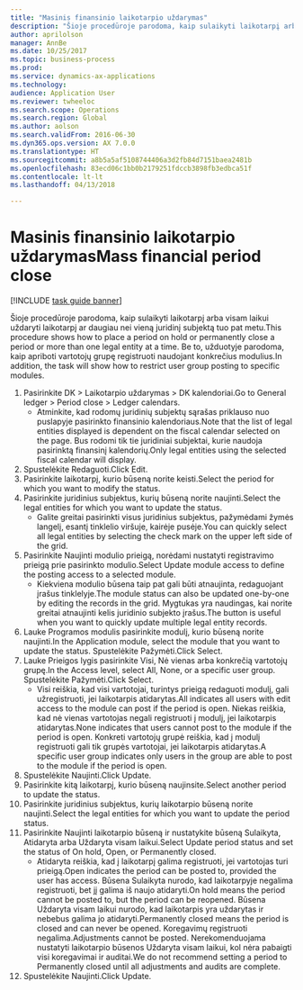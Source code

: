 ```yaml
--- 
title: "Masinis finansinio laikotarpio uždarymas"
description: "Šioje procedūroje parodoma, kaip sulaikyti laikotarpį arba visam laikui uždaryti laikotarpį ar daugiau nei vieną juridinį subjektą tuo pat metu."
author: aprilolson
manager: AnnBe
ms.date: 10/25/2017
ms.topic: business-process
ms.prod: 
ms.service: dynamics-ax-applications
ms.technology: 
audience: Application User
ms.reviewer: twheeloc
ms.search.scope: Operations
ms.search.region: Global
ms.author: aolson
ms.search.validFrom: 2016-06-30
ms.dyn365.ops.version: AX 7.0.0
ms.translationtype: HT
ms.sourcegitcommit: a8b5a5af5108744406a3d2fb84d7151baea2481b
ms.openlocfilehash: 83ecd06c1bb0b2179251fdccb3898fb3edbca51f
ms.contentlocale: lt-lt
ms.lasthandoff: 04/13/2018

---
```

# <a name="mass-financial-period-close"></a><span data-ttu-id="17b6d-103">Masinis finansinio laikotarpio uždarymas</span><span class="sxs-lookup"><span data-stu-id="17b6d-103">Mass financial period close</span></span>

[!INCLUDE [task guide banner](../../includes/task-guide-banner.md)]

<span data-ttu-id="17b6d-104">Šioje procedūroje parodoma, kaip sulaikyti laikotarpį arba visam laikui uždaryti laikotarpį ar daugiau nei vieną juridinį subjektą tuo pat metu.</span><span class="sxs-lookup"><span data-stu-id="17b6d-104">This procedure shows how to place a period on hold or permanently close a period or more than one legal entity at a time.</span></span> <span data-ttu-id="17b6d-105">Be to, užduotyje parodoma, kaip apriboti vartotojų grupę registruoti naudojant konkrečius modulius.</span><span class="sxs-lookup"><span data-stu-id="17b6d-105">In addition, the task will show how to restrict user group posting to specific modules.</span></span>

1. <span data-ttu-id="17b6d-106">Pasirinkite DK > Laikotarpio uždarymas > DK kalendoriai.</span><span class="sxs-lookup"><span data-stu-id="17b6d-106">Go to General ledger > Period close > Ledger calendars.</span></span>
    * <span data-ttu-id="17b6d-107">Atminkite, kad rodomų juridinių subjektų sąrašas priklauso nuo puslapyje pasirinkto finansinio kalendoriaus.</span><span class="sxs-lookup"><span data-stu-id="17b6d-107">Note that the list of legal entities displayed is dependent on the fiscal calendar selected on the page.</span></span> <span data-ttu-id="17b6d-108">Bus rodomi tik tie juridiniai subjektai, kurie naudoja pasirinktą finansinį kalendorių.</span><span class="sxs-lookup"><span data-stu-id="17b6d-108">Only legal entities using the selected fiscal calendar will display.</span></span>  
2. <span data-ttu-id="17b6d-109">Spustelėkite Redaguoti.</span><span class="sxs-lookup"><span data-stu-id="17b6d-109">Click Edit.</span></span>
3. <span data-ttu-id="17b6d-110">Pasirinkite laikotarpį, kurio būseną norite keisti.</span><span class="sxs-lookup"><span data-stu-id="17b6d-110">Select the period for which you want to modify the status.</span></span>
4. <span data-ttu-id="17b6d-111">Pasirinkite juridinius subjektus, kurių būseną norite naujinti.</span><span class="sxs-lookup"><span data-stu-id="17b6d-111">Select the legal entities for which you want to update the status.</span></span>
    * <span data-ttu-id="17b6d-112">Galite greitai pasirinkti visus juridinius subjektus, pažymėdami žymės langelį, esantį tinklelio viršuje, kairėje pusėje.</span><span class="sxs-lookup"><span data-stu-id="17b6d-112">You can quickly select all legal entities  by selecting the check mark on the upper left side of the grid.</span></span>  
5. <span data-ttu-id="17b6d-113">Pasirinkite Naujinti modulio prieigą, norėdami nustatyti registravimo prieigą prie pasirinkto modulio.</span><span class="sxs-lookup"><span data-stu-id="17b6d-113">Select Update module access to define the posting access to a selected module.</span></span>
    * <span data-ttu-id="17b6d-114">Kiekviena modulio būsena taip pat gali būti atnaujinta, redaguojant įrašus tinklelyje.</span><span class="sxs-lookup"><span data-stu-id="17b6d-114">The module status can also be updated one-by-one by editing the records in the grid.</span></span> <span data-ttu-id="17b6d-115">Mygtukas yra naudingas, kai norite greitai atnaujinti kelis juridinio subjekto įrašus.</span><span class="sxs-lookup"><span data-stu-id="17b6d-115">The button is useful when you want to quickly update multiple legal entity records.</span></span>  
6. <span data-ttu-id="17b6d-116">Lauke Programos modulis pasirinkite modulį, kurio būseną norite naujinti.</span><span class="sxs-lookup"><span data-stu-id="17b6d-116">In the Application module, select the module that you want to update the status.</span></span> <span data-ttu-id="17b6d-117">Spustelėkite Pažymėti.</span><span class="sxs-lookup"><span data-stu-id="17b6d-117">Click Select.</span></span>
7. <span data-ttu-id="17b6d-118">Lauke Prieigos lygis pasirinkite Visi, Nė vienas arba konkrečią vartotojų grupę.</span><span class="sxs-lookup"><span data-stu-id="17b6d-118">In the Access level, select All, None, or a specific user group.</span></span> <span data-ttu-id="17b6d-119">Spustelėkite Pažymėti.</span><span class="sxs-lookup"><span data-stu-id="17b6d-119">Click Select.</span></span>
    * <span data-ttu-id="17b6d-120">Visi reiškia, kad visi vartotojai, turintys prieigą redaguoti modulį, gali užregistruoti, jei laikotarpis atidarytas.</span><span class="sxs-lookup"><span data-stu-id="17b6d-120">All indicates all users with edit access to the module can post if the period is open.</span></span> <span data-ttu-id="17b6d-121">Niekas reiškia, kad nė vienas vartotojas negali registruoti į modulį, jei laikotarpis atidarytas.</span><span class="sxs-lookup"><span data-stu-id="17b6d-121">None indicates that users cannot post to the module if the period is open.</span></span> <span data-ttu-id="17b6d-122">Konkreti vartotojų grupė reiškia, kad į modulį registruoti gali tik grupės vartotojai, jei laikotarpis atidarytas.</span><span class="sxs-lookup"><span data-stu-id="17b6d-122">A specific user group indicates only users in the group are able to post to the module if the period is open.</span></span>  
8. <span data-ttu-id="17b6d-123">Spustelėkite Naujinti.</span><span class="sxs-lookup"><span data-stu-id="17b6d-123">Click Update.</span></span>
9. <span data-ttu-id="17b6d-124">Pasirinkite kitą laikotarpį, kurio būseną naujinsite.</span><span class="sxs-lookup"><span data-stu-id="17b6d-124">Select another period to update the status.</span></span>
10. <span data-ttu-id="17b6d-125">Pasirinkite juridinius subjektus, kurių laikotarpio būseną norite naujinti.</span><span class="sxs-lookup"><span data-stu-id="17b6d-125">Select the legal entities for which you want to update the period status.</span></span>
11. <span data-ttu-id="17b6d-126">Pasirinkite Naujinti laikotarpio būseną ir nustatykite būseną Sulaikyta, Atidaryta arba Uždaryta visam laikui.</span><span class="sxs-lookup"><span data-stu-id="17b6d-126">Select Update period status and set the status of On hold, Open, or Permanently closed.</span></span>
    * <span data-ttu-id="17b6d-127">Atidaryta reiškia, kad į laikotarpį galima registruoti, jei vartotojas turi prieigą.</span><span class="sxs-lookup"><span data-stu-id="17b6d-127">Open indicates the period can be posted to, provided the user has access.</span></span> <span data-ttu-id="17b6d-128">Būsena Sulaikyta nurodo, kad laikotarpyje negalima registruoti, bet jį galima iš naujo atidaryti.</span><span class="sxs-lookup"><span data-stu-id="17b6d-128">On hold means the period cannot be posted to, but the period can be reopened.</span></span> <span data-ttu-id="17b6d-129">Būsena Uždaryta visam laikui nurodo, kad laikotarpis yra uždarytas ir nebebus galima jo atidaryti.</span><span class="sxs-lookup"><span data-stu-id="17b6d-129">Permanently closed means the period is closed and can never be opened.</span></span> <span data-ttu-id="17b6d-130">Koregavimų registruoti negalima.</span><span class="sxs-lookup"><span data-stu-id="17b6d-130">Adjustments cannot be posted.</span></span> <span data-ttu-id="17b6d-131">Nerekomenduojama nustatyti laikotarpio būsenos Uždaryta visam laikui, kol nėra pabaigti visi koregavimai ir auditai.</span><span class="sxs-lookup"><span data-stu-id="17b6d-131">We do not recommend setting a period to Permanently closed until all adjustments and audits are complete.</span></span>  
12. <span data-ttu-id="17b6d-132">Spustelėkite Naujinti.</span><span class="sxs-lookup"><span data-stu-id="17b6d-132">Click Update.</span></span>


